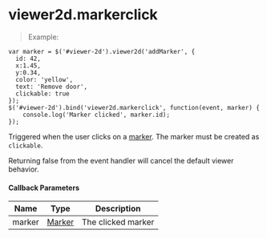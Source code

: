 # viewer2d.markerclick

> Example:

```javascript--jquery
var marker = $('#viewer-2d').viewer2d('addMarker', {
  id: 42,
  x:1.45,
  y:0.34,
  color: 'yellow',
  text: 'Remove door',
  clickable: true
});
$('#viewer-2d').bind('viewer2d.markerclick', function(event, marker) {
    console.log('Marker clicked', marker.id);
});
```

Triggered when the user clicks on a [marker](#marker-interface). The marker must be created as `clickable`.

Returning false from the event handler will cancel the default viewer behavior.

#### Callback Parameters

Name | Type | Description
---- | ---- | ---------
marker | [Marker](#marker-interface) | The clicked marker
